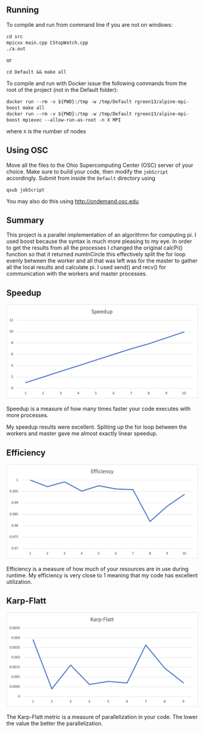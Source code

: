 ## Running ##
To compile and run from command line if you are not on windows:
```
cd src
mpicxx main.cpp CStopWatch.cpp
./a.out
```
or
```
cd Default && make all
```

To compile and run with Docker issue the following commands from the root of the project (not in the Default folder):
```
docker run --rm -v ${PWD}:/tmp -w /tmp/Default rgreen13/alpine-mpi-boost make all
docker run --rm -v ${PWD}:/tmp -w /tmp/Default rgreen13/alpine-mpi-boost mpiexec --allow-run-as-root -n X MPI
```
where `X` is the number of nodes

## Using OSC ##
Move all the files to the Ohio Supercomputing Center (OSC) server of your choice. Make sure to build your code, then modify the `jobScript` accordingly. Submit from inside the `Default` directory using 
```
qsub jobScript
```

You may also do this using http://ondemand.osc.edu

## Summary ##
This project is a parallel implementation of an algorithmn for computing pi. I used boost because the syntax is much more pleasing to my eye. In order to get the results from all the processes I changed the original calcPi() function so that it returned numInCircle this effectively split the for loop evenly between the worker and all that was left was for the master to gather all the local results and calculate pi. I used send() and recv() for communication with the workers and master processes.
## Speedup ##
<img src="results/Speedup.png">

Speedup is a measure of how many times faster your code executes with more processes.

My speedup results were excellent. Spliting up the for loop between the workers and master gave me almost exactly linear speedup. 

## Efficiency ##
<img src="results/Efficiency.png">

Efficiency is a measure of how much of your resources are in use during runtime.
My efficiency is very close to 1 meaning that my code has excellent utilization.

## Karp-Flatt ##
<img src="results/Karp-Flatt.png">

The Karp-Flatt metric is a measure of parallelization in your code. The lower the value the better the parallelization.